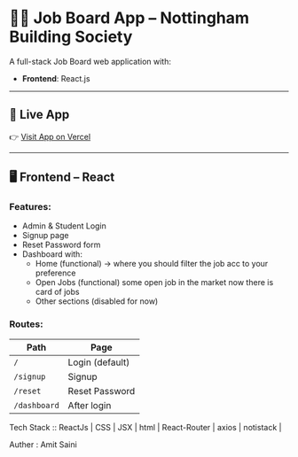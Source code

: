 # 🧑‍💼 Job Board App – Nottingham Building Society

A full-stack Job Board web application with:

- **Frontend**: React.js

---

## 🚀 Live App

👉 [Visit App on Vercel](https://job-board-murex-two.vercel.app/)

---



## 🖥️ Frontend – React

### Features:

- Admin & Student Login
- Signup page
- Reset Password form
- Dashboard with:
  - Home (functional) -> where you should filter the job acc to your preference 
  - Open Jobs (functional) some open job in the market now there is card of jobs 
  - Other sections (disabled for now) 


### Routes:

| Path           | Page                |
|----------------|---------------------|
| `/`            | Login (default)     |
| `/signup`      | Signup              |
| `/reset`       | Reset Password      |
| `/dashboard`   | After login         |

Tech Stack :: ReactJs | CSS | JSX | html | React-Router | axios | notistack | 




Auther : Amit Saini 
